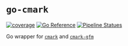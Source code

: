 # `go-cmark`

[![coverage](https://img.shields.io/badge/Coverage-100%25-brightgreen)](https://github.com/matthewhughes934/go-cmark)
[![Go
Reference](https://pkg.go.dev/badge/github.com/matthewhughes934/go-cmark.svg)](https://pkg.go.dev/github.com/matthewhughes934/go-cmark)
[![Pipeline
Statues](https://github.com/matthewhughes934/go-cmark/actions/workflows/pr.yaml/badge.svg?branch=main)](https://github.com/matthewhughes934/go-cmark)

Go wrapper for [`cmark`](https://github.com/commonmark/cmark) and
[`cmark-gfm`](https://github.com/github/cmark-gfm)
